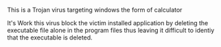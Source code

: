 This is a  Trojan virus targeting windows the form of calculator

It's Work
this virus block the victim installed application by deleting the executable file alone in the program files thus leaving it difficult to identiy that the executable is deleted.
